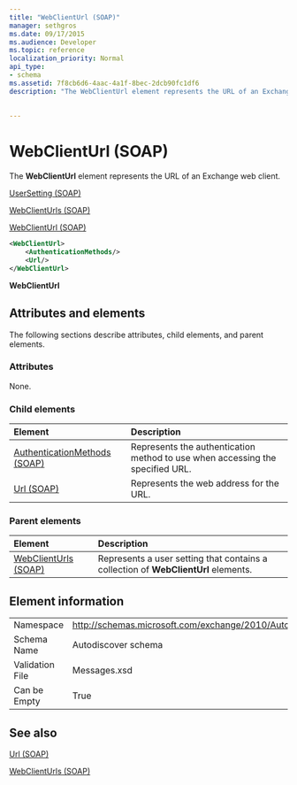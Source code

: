 ```yaml
---
title: "WebClientUrl (SOAP)"
manager: sethgros
ms.date: 09/17/2015
ms.audience: Developer
ms.topic: reference
localization_priority: Normal
api_type:
- schema
ms.assetid: 7f8cb6d6-4aac-4a1f-8bec-2dcb90fc1df6
description: "The WebClientUrl element represents the URL of an Exchange web client."
 
 
---
```


# WebClientUrl (SOAP)

The **WebClientUrl** element represents the URL of an Exchange web client. 
  
[UserSetting (SOAP)](usersetting-soap.md)
  
[WebClientUrls (SOAP)](webclienturls-soap.md)
  
[WebClientUrl (SOAP)](webclienturl-soap.md)
  
```XML
<WebClientUrl>
    <AuthenticationMethods/>
    <Url/>
</WebClientUrl>
```

 **WebClientUrl**
## Attributes and elements

The following sections describe attributes, child elements, and parent elements.
  
### Attributes

None.
  
### Child elements

|**Element**|**Description**|
|:-----|:-----|
|[AuthenticationMethods (SOAP)](authenticationmethods-soap.md) <br/> |Represents the authentication method to use when accessing the specified URL.  <br/> |
|[Url (SOAP)](url-soap.md) <br/> |Represents the web address for the URL.  <br/> |
   
### Parent elements

|**Element**|**Description**|
|:-----|:-----|
|[WebClientUrls (SOAP)](webclienturls-soap.md) <br/> |Represents a user setting that contains a collection of **WebClientUrl** elements.  <br/> |
   
## Element information

|||
|:-----|:-----|
|Namespace  <br/> |http://schemas.microsoft.com/exchange/2010/Autodiscover  <br/> |
|Schema Name  <br/> |Autodiscover schema  <br/> |
|Validation File  <br/> |Messages.xsd  <br/> |
|Can be Empty  <br/> |True  <br/> |
   
## See also



[Url (SOAP)](url-soap.md)
  
[WebClientUrls (SOAP)](webclienturls-soap.md)

